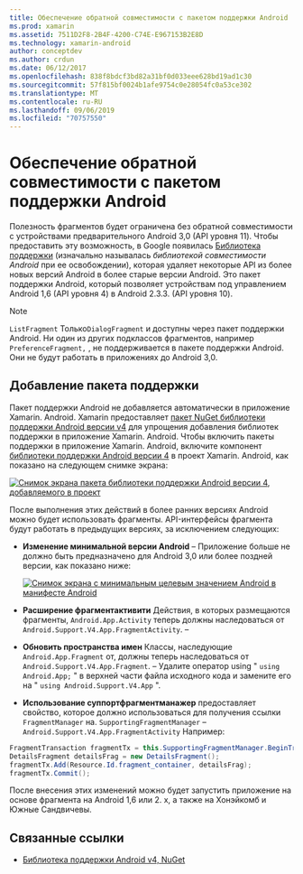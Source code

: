 ```yaml
---
title: Обеспечение обратной совместимости с пакетом поддержки Android
ms.prod: xamarin
ms.assetid: 7511D2F8-2B4F-4200-C74E-E967153B2E8D
ms.technology: xamarin-android
author: conceptdev
ms.author: crdun
ms.date: 06/12/2017
ms.openlocfilehash: 838f8bdcf3bd82a31bf0d033eee628bd19ad1c30
ms.sourcegitcommit: 57f815bf0024b1afe9754c0e28054fc0a53ce302
ms.translationtype: MT
ms.contentlocale: ru-RU
ms.lasthandoff: 09/06/2019
ms.locfileid: "70757550"
---
```

# <a name="providing-backwards-compatibility-with-the-android-support-package"></a>Обеспечение обратной совместимости с пакетом поддержки Android

Полезность фрагментов будет ограничена без обратной совместимости с устройствами предварительного Android 3,0 (API уровня 11). Чтобы предоставить эту возможность, в Google появилась [Библиотека поддержки](https://developer.android.com/sdk/compatibility-library.html) (изначально называлась *библиотекой совместимости Android* при ее освобождении), которая удаляет некоторые API из более новых версий Android в более старые версии Android. Это пакет поддержки Android, который позволяет устройствам под управлением Android 1,6 (API уровня 4) в Android 2.3.3. (API уровня 10).

> [!NOTE]
> `ListFragment` Только`DialogFragment` и доступны через пакет поддержки Android. Ни один из других подклассов фрагментов, например `PreferenceFragment,` , не поддерживается в пакете поддержки Android. Они не будут работать в приложениях до Android 3,0. 

## <a name="adding-the-support-package"></a>Добавление пакета поддержки

Пакет поддержки Android не добавляется автоматически в приложение Xamarin. Android. Xamarin предоставляет [пакет NuGet библиотеки поддержки Android версии v4](https://www.nuget.org/packages/Xamarin.Android.Support.v4/) для упрощения добавления библиотек поддержки в приложение Xamarin. Android. Чтобы включить пакеты поддержки в приложение Xamarin. Android, включите компонент [библиотеки поддержки Android версии 4](https://www.nuget.org/packages/Xamarin.Android.Support.v4/) в проект Xamarin. Android, как показано на следующем снимке экрана: 

[![Снимок экрана пакета библиотеки поддержки Android версии 4, добавляемого в проект](providing-backwards-compatibility-images/02-sml.png)](providing-backwards-compatibility-images/02.png#lightbox)

После выполнения этих действий в более ранних версиях Android можно будет использовать фрагменты. API-интерфейсы фрагмента будут работать в предыдущих версиях, за исключением следующих: 

- **Изменение минимальной версии Android** &ndash; Приложение больше не должно быть предназначено для Android 3,0 или более поздней версии, как показано ниже: 

    [![Снимок экрана с минимальным целевым значением Android в манифесте Android](providing-backwards-compatibility-images/03-sml.png)](providing-backwards-compatibility-images/03.png#lightbox)

- **Расширение фрагментактивити** Действия, в которых размещаются фрагменты, `Android.App.Activity` теперь должны наследоваться от `Android.Support.V4.App.FragmentActivity`. &ndash; 

- **Обновить пространства имен** Классы, наследующие `Android.App.Fragment` от, должны теперь наследоваться от `Android.Support.V4.App.Fragment`. &ndash; Удалите оператор using " `using Android.App;` " в верхней части файла исходного кода и замените его на " `using Android.Support.V4.App` ". 

- **Использование суппортфрагментманажер** предоставляет свойство, которое должно использоваться для получения ссылки `FragmentManager` на. `SupportingFragmentManager` &ndash; `Android.Support.V4.App.FragmentActivity` Например: 

```csharp
FragmentTransaction fragmentTx = this.SupportingFragmentManager.BeginTransaction();
DetailsFragment detailsFrag = new DetailsFragment();
fragmentTx.Add(Resource.Id.fragment_container, detailsFrag);
fragmentTx.Commit();
```

После внесения этих изменений можно будет запустить приложение на основе фрагмента на Android 1,6 или 2. x, а также на Хонэйкомб и Южные Сандвичевы. 

## <a name="related-links"></a>Связанные ссылки

- [Библиотека поддержки Android v4, NuGet](https://www.nuget.org/packages/Xamarin.Android.Support.v4/)
